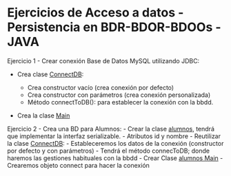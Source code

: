 # Ejercicios de Acceso a datos - Persistencia en BDR-BDOR-BDOOs - JAVA


Ejercicio 1 - Crear conexión Base de Datos MySQL utilizando JDBC:

- Crea clase [ConnectDB](Propuesta_de_ejercicio_01/ConnectDB.java):
    - Crea constructor vacío (crea conexión por defecto)
    - Crea constructor con parámetros (crea conexión personalizada)
    - Método connectToDB(): para establecer la conexión con la bbdd.
    
- Crea la clase [Main](Propuesta_de_ejercicio_01/Main.java)

Ejercicio 2 - Crea una BD para Alumnos:
    - Crear la clase [alumnos](Propuesta_de_ejercicio_02/Alumno.java), tendrá que implementar la interfaz serializable.
        - Atributos id y nombre
    - Reutilizar la clase [ConnectDB](Propuesta_de_ejercicio_02/ConnectDB.java):
        - Estableceremos los datos de la conexión (constructor por defecto y con parámetros)
        - Tendrá el método connecToDB; donde haremos las gestiones habituales con la bbdd
    - Crear Clase [alumnos Main](Propuesta_de_ejercicio_02/Main.java)
        - Crearemos objeto connect para hacer la conexión
    